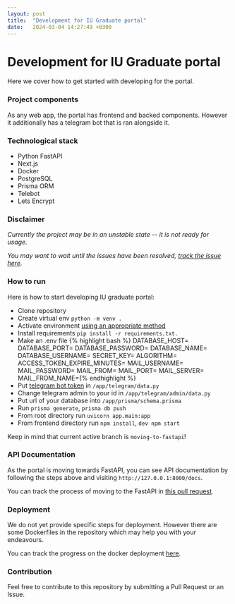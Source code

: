 ```yaml
---
layout: post
title:  "Development for IU Graduate portal"
date:   2024-03-04 14:27:49 +0300
---
```


# Development for IU Graduate portal

Here we cover how to get started with developing for the portal.

###  Project components

As any web app, the portal has frontend and backed components. However it additionally has a telegram bot that is ran alongside it.

### Technological stack

- Python FastAPI
- Next.js
- Docker
- PostgreSQL
- Prisma ORM
- Telebot
- Lets Encrypt

### Disclaimer

*Currently the project may be in an unstable state -- it is not ready for usage.*

*You may want to wait until the issues have been resolved, [track the issue here][bad_issue].*

### How to run

Here is how to start developing IU graduate portal:
* Clone repository
* Create virtual env `python -m venv .`
* Activate environment [using an appropriate method][pythonvenv]
* Install requirements `pip install -r requirements.txt.`
* Make an .env file {% highlight bash %}
        DATABASE_HOST=
        DATABASE_PORT=
        DATABASE_PASSWORD=
        DATABASE_NAME=
        DATABASE_USERNAME=
        SECRET_KEY=
        ALGORITHM=
        ACCESS_TOKEN_EXPIRE_MINUTES=
        MAIL_USERNAME=
        MAIL_PASSWORD=
        MAIL_FROM=
        MAIL_PORT=
        MAIL_SERVER=
        MAIL_FROM_NAME={% endhighlight %}
* Put [telegram bot token][tgbottoken] in `/app/telegram/data.py`
* Change telegram admin to your id in `/app/telegram/admin/data.py`
* Put url of your database into `/app/prisma/schema.prisma`
* Run `prisma generate`, `prisma db push`
* From root directory run `uvicorn app.main:app`
* From frontend directory run `npm install`, `dev npm start`

Keep in mind that current active branch is `moving-to-fastapi`!

### API Documentation

As the portal is moving towards FastAPI, you can see API documentation by following the steps above and visiting `http://127.0.0.1:8000/docs`.

You can track the process of moving to the FastAPI in [this pull request][fastapipr].

### Deployment

We do not yet provide specific steps for deployment. However there are some Dockerfiles in the repository which may help you with your endeavours.

You can track the progress on the docker deployment [here][bad_issue].

### Contribution

Feel free to contribute to this repository by submitting a Pull Request or an Issue.



[portal]: https://github.com/TheSharpOwl/inno-alumni-portal
[bad_issue]: https://github.com/TheSharpOwl/inno-alumni-portal/issues/36
[live_demo]: https://graduates.innopolis.university/
[demo_yt]: https://www.youtube.com/watch?v=PwiZH98iqJ8
[pythonvenv]: https://docs.python.org/3/tutorial/venv.html#creating-virtual-environments
[tgbottoken]: https://core.telegram.org/bots#how-do-i-create-a-bot
[fastapipr]: https://github.com/TheSharpOwl/inno-alumni-portal/pull/35

<!--{% highlight bash %}
bash be bash
{% endhighlight %}-->





